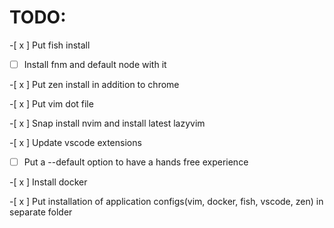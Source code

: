 # TODO:
-[ x ] Put fish install

-[ ] Install fnm and default node with it

-[ x ] Put zen install in addition to chrome

-[ x ] Put vim dot file

-[ x ] Snap install nvim and install latest lazyvim

-[ x ] Update vscode extensions

-[  ] Put a --default option to have a hands free experience

-[ x ] Install docker

-[ x ] Put installation of application configs(vim, docker, fish, vscode, zen) in separate folder

